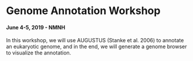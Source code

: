 # Genome Annotation Workshop 
#### June 4-5, 2019 - NMNH

In this workshop, we will use AUGUSTUS (Stanke et al. 2006) to annotate an eukaryotic genome, and in the end, we will generate a genome browser to visualize the annotation.
